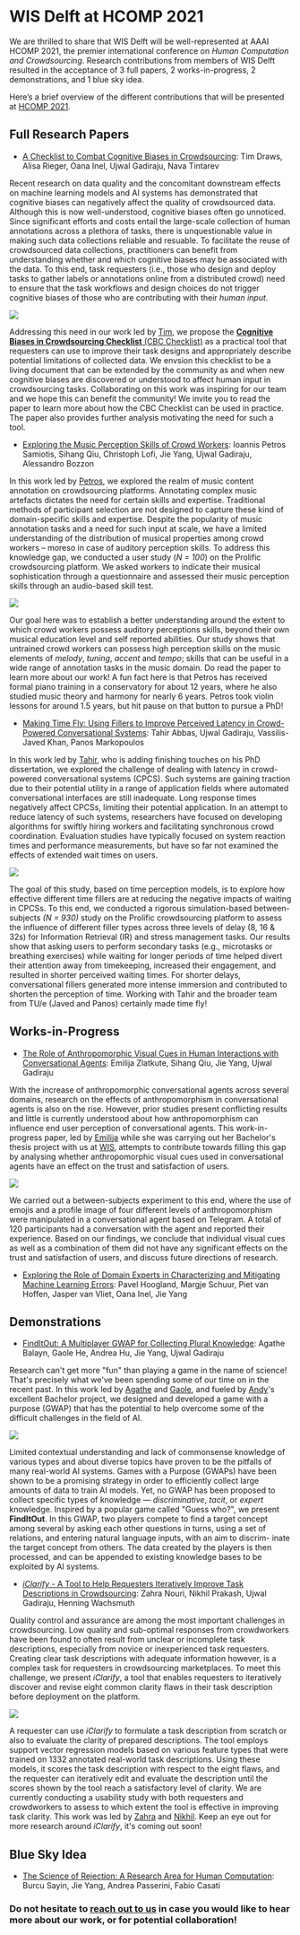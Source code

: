 # WIS Delft at HCOMP 2021 

We are thrilled to share that WIS Delft will be well-represented at AAAI HCOMP 2021, the premier international conference on *Human Computation and Crowdsourcing*. Research contributions from members of WIS Delft resulted in the acceptance of 3 full papers, 2 works-in-progress, 2 demonstrations, and 1 blue sky idea. 

Here’s a brief overview of the different contributions that will be presented at [HCOMP 2021](https://www.humancomputation.com). 

## Full Research Papers

- [A Checklist to Combat Cognitive Biases in Crowdsourcing](https://ujwalgadiraju.com/Publications/HCOMP2021b.pdf): Tim Draws, Alisa Rieger, Oana Inel, Ujwal Gadiraju, Nava Tintarev

Recent research on data quality and the concomitant downstream effects on machine learning models and AI systems has demonstrated that cognitive biases can negatively affect the quality of crowdsourced data. Although this is now well-understood, cognitive biases often go unnoticed. Since significant efforts and costs entail the large-scale collection of human annotations across a plethora of tasks, there is unquestionable value in making such data collections reliable and resuable. To facilitate the reuse of crowdsourced data collections, practitioners can benefit from understanding whether and which cognitive biases may be associated with the data. To this end, task requesters (i.e., those who design and deploy tasks to gather labels or annotations online from a distributed crowd) need to ensure that the task workflows and design choices do not trigger cognitive biases of those who are contributing with their *human input*. 

![](https://media.istockphoto.com/photos/head-with-a-puzzle-inside-and-an-inscription-bias-picture-id1321088893?b=1&k=20&m=1321088893&s=170667a&w=0&h=e-xe-v5ZC5gK92dCAQ4QQr1AWqVgeG9yFjgzSU-c8qY=)

Addressing this need in our work led by [Tim](https://timdraws.net), we propose the [**Cognitive Biases in Crowdsourcing Checklist** (CBC Checklist)](https://osf.io/g5b82/) as a practical tool that requesters can use to improve their task designs and appropriately describe potential limitations of collected data. We envsion this checklist to be a living document that can be extended by the community as and when new cognitive biases are discovered or understood to affect human input in crowdsourcing tasks. Collaborating on this work was inspiring for our team and we hope this can benefit the community! We invite you to read the paper to learn more about how the CBC Checklist can be used in practice. The paper also provides further analysis motivating the need for such a tool. 

- [Exploring the Music Perception Skills of Crowd Workers](https://ujwalgadiraju.com/Publications/HCOMP2021c.pdf): Ioannis Petros Samiotis, Sihang Qiu, Christoph Lofi, Jie Yang, Ujwal Gadiraju, Alessandro Bozzon

In this work led by [Petros](https://www.wis.ewi.tudelft.nl/samiotis), we explored the realm of music content annotation on crowdsourcing platforms. Annotating complex music artefacts dictates the need for certain skills and expertise. Traditional methods of participant selection are not designed to capture these kind of domain-specific skills and expertise. Despite the popularity of music annotation tasks and a need for such input at scale, we have a limited understanding of the distribution of musical properties among crowd workers – moreso in case of auditory perception skills. To address this knowledge gap, we conducted a user study (*N = 100*) on the Prolific crowdsourcing platform. We asked workers to indicate their musical sophistication through a questionnaire and assessed their music perception skills through an audio-based skill test. 

![](https://images.unsplash.com/photo-1511379938547-c1f69419868d?ixid=MnwxMjA3fDB8MHxwaG90by1wYWdlfHx8fGVufDB8fHx8&ixlib=rb-1.2.1&auto=format&fit=crop&w=1170&q=80)

Our goal here was to establish a better understanding around the extent to which crowd workers possess auditory perceptions skills, beyond their own musical education level and self reported abilities. Our study shows that untrained crowd workers can possess high perception skills on the music elements of *melody*, *tuning*, *accent* and *tempo*; skills that can be useful in a wide range of annotation tasks in the music domain. Do read the paper to learn more about our work! A fun fact here is that Petros has received formal piano training in a conservatory for about 12 years, where he also studied music theory and harmony for nearly 6 years. Petros took violin lessons for around 1.5 years, but hit pause on that button to pursue a PhD!

- [Making Time Fly: Using Fillers to Improve Perceived Latency in Crowd-Powered Conversational Systems](https://ujwalgadiraju.com/Publications/HCOMP2021a.pdf): Tahir Abbas, Ujwal Gadiraju, Vassilis-Javed Khan, Panos Markopoulos

In this work led by [Tahir](https://www.wis.ewi.tudelft.nl/abbas), who is adding finishing touches on his PhD dissertation, we explored the challenge of dealing with latency in crowd-powered conversational systems (CPCS). Such systems are gaining traction due to their potential utility in a range of application fields where automated conversational interfaces are still inadequate. Long response times negatively affect CPCSs, limiting their potential application. In an attempt to reduce latency of such systems, researchers have focused on developing algorithms for swiftly hiring workers and facilitating synchronous crowd coordination. Evaluation studies have typically focused on system reaction times and performance measurements, but have so far not examined the effects of extended wait times on users. 

![](https://media.istockphoto.com/photos/time-flies-picture-id519548561?b=1&k=20&m=519548561&s=170667a&w=0&h=zv4DX47MEAuLW0-cv3ol6RtLQIP1aNe-pWs4g2XK8vU=)

The goal of this study, based on time perception models, is to explore how effective different time fillers are at reducing the negative impacts of waiting in CPCSs. To this end, we conducted a rigorous simulation-based between-subjects *(N = 930)* study on the Prolific crowdsourcing platform to assess the influence of different filler types across three levels of delay (8, 16 & 32s) for Information Retrieval (IR) and stress management tasks. Our results show that asking users to perform secondary tasks (e.g., microtasks or breathing exercises) while waiting for longer periods of time helped divert their attention away from timekeeping, increased their engagement, and resulted in shorter perceived waiting times. For shorter delays, conversational fillers generated more intense immersion and contributed to shorten the perception of time. Working with Tahir and the broader team from TU/e (Javed and Panos) certainly made time fly!

## Works-in-Progress


- [The Role of Anthropomorphic Visual Cues in Human Interactions with Conversational Agents](https://ujwalgadiraju.com/Publications/HCOMP2021d.pdf): Emilija Zlatkute, Sihang Qiu, Jie Yang, Ujwal Gadiraju

With the increase of anthropomorphic conversational agents across several domains, research on the effects of anthropomorphism in conversational agents is also on the rise. However, prior studies present conflicting results and little is currently understood about how anthropomorphism can influence end user perception of conversational agents. This work-in-progress paper, led by [Emilija](https://www.linkedin.com/in/emilija-zlatkute/) while she was carrying out her Bachelor's thesis project with us at [WIS](https://www.wis.ewi.tudelft.nl), attempts to contribute towards filling this gap by analysing whether anthropomorphic visual cues used in conversational agents have an effect on the trust and satisfaction of users. 

![](https://media.istockphoto.com/photos/funny-pumpkins-with-faces-on-pastel-blue-background-with-copy-space-picture-id1271779055?b=1&k=20&m=1271779055&s=170667a&w=0&h=pOnRm-lq3kdjgdDd1LYUhiUseG2FKzW9rulko5YI8f8=)

We carried out a between-subjects experiment to this end, where the use of emojis and a profile image of four different levels of anthropomorphism were manipulated in a conversational agent based on Telegram. A total of 120 participants had a conversation with the agent and reported their experience. Based on our findings, we conclude that individual visual cues as well as a combination of them did not have any significant effects on the trust and satisfaction of users, and discuss future directions of research.

- [Exploring the Role of Domain Experts in Characterizing and Mitigating Machine Learning Errors](https://yangjiera.github.io/pdf/hoogland2021hcomp.pdf): Pavel Hoogland, Margje Schuur, Piet van Hoffen, Jasper van Vliet, Oana Inel, Jie Yang


## Demonstrations

- [FindItOut: A Multiplayer GWAP for Collecting Plural Knowledge](https://ujwalgadiraju.com/Publications/HCOMP2021e.pdf): Agathe Balayn, Gaole He, Andrea Hu, Jie Yang, Ujwal Gadiraju

Research can't get more "fun" than playing a game in the name of science! That's precisely what we've been spending some of our time on in the recent past. In this work led by [Agathe](https://www.wis.ewi.tudelft.nl/balayn) and [Gaole](https://richardhgl.github.io), and fueled by [Andy](https://www.linkedin.com/in/andrea-hu-12b2141b4)'s excellent Bachelor project, we designed and developed a game with a purpose (GWAP) that has the potential to help overcome some of the difficult challenges in the field of AI. 

![](https://images.unsplash.com/photo-1534423861386-85a16f5d13fd?ixid=MnwxMjA3fDB8MHxwaG90by1wYWdlfHx8fGVufDB8fHx8&ixlib=rb-1.2.1&auto=format&fit=crop&w=1170&q=80)

Limited contextual understanding and lack of commonsense knowledge of various types and about diverse topics have proven to be the pitfalls of many real-world AI systems. Games with a Purpose (GWAPs) have been shown to be a promising strategy in order to efficiently collect large amounts of data to train AI models. Yet, no GWAP has been proposed to collect specific types of knowledge — *discriminative*, *tacit*, or *expert* knowledge. Inspired by a popular game called "Guess who?", we present **FindItOut**. In this GWAP, two players compete to find a target concept among several by asking each other questions in turns, using a set of relations, and entering natural language inputs, with an aim to discrim- inate the target concept from others. The data created by the players is then processed, and can be appended to existing knowledge bases to be exploited by AI systems.

- [*iClarify* - A Tool to Help Requesters Iteratively Improve Task Descriptions in Crowdsourcing](https://ujwalgadiraju.com/Publications/HCOMP2021f.pdf): Zahra Nouri, Nikhil Prakash, Ujwal Gadiraju, Henning Wachsmuth

Quality control and assurance are among the most important challenges in crowdsourcing. Low quality and sub-optimal responses from crowdworkers have been found to often result from unclear or incomplete task descriptions, especially from novice or inexperienced task requesters. Creating clear task descriptions with adequate information however, is a complex task for requesters in crowdsourcing marketplaces. To meet this challenge, we present *iClarify*, a tool that enables requesters to iteratively discover and revise eight common clarity flaws in their task description before deployment on the platform.

![](https://media.istockphoto.com/photos/laptop-computer-with-magnifying-glass-as-a-symbol-for-searching-on-picture-id1269819070?b=1&k=20&m=1269819070&s=170667a&w=0&h=incq7yg0H4ZbcCqw4Rw9kqO1IUikxG6ierIHvKVtx2o=)

A requester can use *iClarify* to formulate a task description from scratch or also to evaluate the clarity of prepared descriptions. The tool employs support vector regression models based on various feature types that were trained on 1332 annotated real-world task descriptions. Using these models, it scores the task description with respect to the eight flaws, and the requester can iteratively edit and evaluate the description until the scores shown by the tool reach a satisfactory level of clarity. We are currently conducting a usability study with both requesters and crowdworkers to assess to which extent the tool is effective in improving task clarity. This work was led by [Zahra](https://www.uni-paderborn.de/person/35802) and [Nikhil](https://nix07.github.io). Keep an eye out for more research around *iClarify*, it's coming out soon!

## Blue Sky Idea

- [The Science of Rejection: A Research Area for Human Computation](https://yangjiera.github.io/pdf/sayin2021hcomp.pdf): Burcu Sayin, Jie Yang, Andrea Passerini, Fabio Casati

### Do not hesitate to [reach out to us](u.k.gadiraju@tudelft.nl) in case you would like to hear more about our work, or for potential collaboration!
